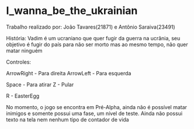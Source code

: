 # I_wanna_be_the_ukrainian

Trabalho realizado por: João Tavares(21871) e Antônio Saraiva(23491)


História: Vadim é um ucraniano que quer fugir da guerra na ucrânia, seu objetivo é fugir do país para não ser morto mas ao mesmo tempo, não quer matar ninguém

Controles: 

ArrowRight - Para direita
ArrowLeft - Para esquerda

Space - Para atirar
Z - Pular

R - EasterEgg

No momento, o jogo se encontra em Pré-Alpha, ainda não é possível matar inimigos e somente possui uma fase, um nível de teste.
Ainda não possui texto na tela nem nenhum tipo de contador de vida
